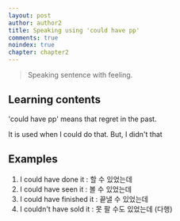 ```yaml
---
layout: post
author: author2
title: Speaking using 'could have pp'
comments: true
noindex: true
chapter: chapter2
---
```

>Speaking sentence with feeling.

## Learning contents
'could have pp' means that regret in the past.

It is used when I could do that. But, I didn't that

## Examples
1. I could have done it 
: 할 수 있었는데
2. I could have seen it
: 볼 수 있었는데
3. I could have finished it
: 끝낼 수 있었는데
4. I couldn't have sold it
: 못 팔 수도 있었는데 (다행)

